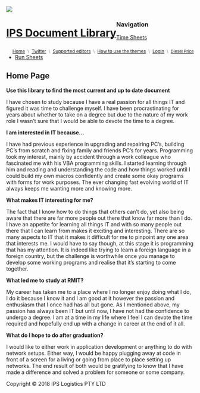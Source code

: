 <html>
 <head> 
 <link rel = "stylesheet" type = "text/css" href = "style.css"/>
 <img src="IPS.png>
 </head>
 <body>
 <div id="container">
 <div id="header">
                 <h1 style="float: left;"><a href="/">IPS Document Library</a></h1>
  <div style="float: right; margin-top: 5px; font-size: 12px; color: #888;">
      <a style="font-weight: normal;" href="/">Home</a>&nbsp;&nbsp;\&nbsp;
          <a style="font-weight: normal;" target="_blank" href="http://twitter.com/eclipsethemes">Twitter</a>&nbsp;&nbsp;\&nbsp;
 <a style="font-weight: normal;" href="/?view=editors">Supported editors</a>&nbsp;&nbsp;\&nbsp;
 <a style="font-weight: normal;" href="/?view=how-to-use">How to use the themes</a>&nbsp;&nbsp;\&nbsp;
  <a style="font-weight: normal;" href="/?view=login">Login</a>
 &nbsp;\&nbsp;
 <span style="font-size: 11px;"> <a href="http://www.aip.com.au/">Diesel Price</a></span>
 </div>                                    
 </div>
 <div id = "content">
  <div id = "nav">
   <h3>Navigation</h3>
   <ul>
    <li><a class="selected" href="">Time Sheets</a></li>
    <li><a href="">Run Sheets</a></li>
   </ul>
  </div>
                  

 
 
 
 
 <div class="clear"></div>
</div>
 <div id="main">
     
 <h2>Home Page</h2>
  
<b>Use this library to find the most current and up to date document</b><p>
I have chosen to study because I have a real passion for all things IT and figured it was time to challenge myself. 
I have been procrastinating for years about whether to take on a degree but due to the nature of my work role I wasn’t sure that I would be able to devote the time to a degree.</p>
  
<b>I am interested in IT because…</b><p>
I have had previous experience in upgrading and repairing PC’s, building PC’s from scratch and fixing family and friends PC’s for years. Programming took my interest, mainly by accident through a work colleague who fascinated me with his VBA programming skills.
I started learning through him and reading and understanding the code and how things worked until I could build my own macros confidently and create some okay programs with forms for work purposes. The ever changing fast evolving world of IT always keeps me wanting more and knowing more.</p> 

<b>What makes IT interesting for me?</b>  
<p>The fact that I know how to do things that others can’t do, yet also being aware that there are far more people out there that know far more than I do. I have an appetite for learning all things IT and with so many people out there that I can learn from makes it exciting and interesting. There are so many aspects to IT that it makes it difficult for me to pinpoint any one area that interests me. I would have to say though, at this stage it is programming that has my attention. It is indeed like trying to learn a foreign language in a foreign country, but the challenge is worthwhile once you manage to develop some working programs and realise that it’s starting to come together.</p>

<b>What led me to study at RMIT?</b>
<p>My career has taken me to a place where I no longer enjoy doing what I do, I do it because I know it and I am good at it however the passion and enthusiasm that I once had has all but gone. As I mentioned above, my passion has always been IT but until now, I have not had the confidence to undergo a degree. I am at a time in my life where I feel I can devote the time required and hopefully end up with a change in career at the end of it all.</p>
  
<b>What do I hope to do after graduation?</b>
<p>I would like to either work in application development or anything to do with network setups. Either way, I would be happy plugging away at code in front of a screen for a living or going from place to place setting up networks. The end result of both would be gratifying to know that I have made a difference and solved a problem for someone or some company.</p>

</div>
</div>

<div id="footer">
 Copyright &copy; 2018 IPS Logistics PTY LTD
 </div>
</div>
